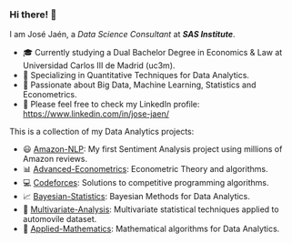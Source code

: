 ### Hi there! 👋

I am José Jaén, a *Data Science Consultant* at ***SAS Institute***.

- :mortar_board: Currently studying a Dual Bachelor Degree in Economics & Law at Universidad Carlos III de Madrid (uc3m).
- 🔭 Specializing in Quantitative Techniques for Data Analytics.
- 🤔 Passionate about Big Data, Machine Learning, Statistics and Econometrics.
- 💬 Please feel free to check my LinkedIn profile: https://www.linkedin.com/in/jose-jaen/

This is a collection of my Data Analytics projects:

- :smiley: [Amazon-NLP](https://github.com/jose-jaen/Amazon-NLP): My first Sentiment Analysis project using millions of Amazon reviews.
- :bar_chart: [Advanced-Econometrics](https://github.com/jose-jaen/Advanced-Econometrics): Econometric Theory and algorithms. 
- :computer: [Codeforces](https://github.com/jose-jaen/Codeforces): Solutions to competitive programming algorithms.
- :chart_with_upwards_trend: [Bayesian-Statistics](https://github.com/jose-jaen/Bayesian-Statistics): Bayesian Methods for Data Analytics.
- :car: [Multivariate-Analysis](https://github.com/jose-jaen/Multivariate-Analysis): Multivariate statistical techniques applied to automovile dataset. 
- :triangular_ruler: [Applied-Mathematics](https://github.com/jose-jaen/Applied-Mathematics): Mathematical algorithms for Data Analytics.
